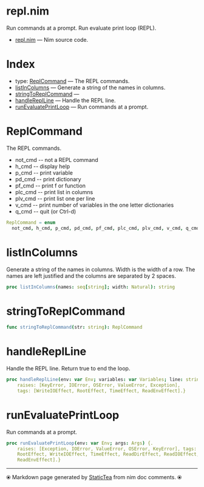 # repl.nim

Run commands at a prompt. Run evaluate print loop (REPL).

* [repl.nim](../src/repl.nim) &mdash; Nim source code.
# Index

* type: [ReplCommand](#replcommand) &mdash; The REPL commands.
* [listInColumns](#listincolumns) &mdash; Generate a string of the names in columns.
* [stringToReplCommand](#stringtoreplcommand) &mdash; 
* [handleReplLine](#handlereplline) &mdash; Handle the REPL line.
* [runEvaluatePrintLoop](#runevaluateprintloop) &mdash; Run commands at a prompt.

# ReplCommand

The REPL commands.
* not_cmd -- not a REPL command
* h_cmd -- display help
* p_cmd -- print variable
* pd_cmd -- print dictionary
* pf_cmd -- print f or function
* plc_cmd -- print list in columns
* plv_cmd -- print list one per line
* v_cmd -- print number of variables in the one letter dictionaries
* q_cmd -- quit (or Ctrl-d)

```nim
ReplCommand = enum
  not_cmd, h_cmd, p_cmd, pd_cmd, pf_cmd, plc_cmd, plv_cmd, v_cmd, q_cmd
```

# listInColumns

Generate a string of the names in columns.  Width is the width of a row. The names are left justified and the columns are separated by 2 spaces.

```nim
proc listInColumns(names: seq[string]; width: Natural): string 
```

# stringToReplCommand



```nim
func stringToReplCommand(str: string): ReplCommand 
```

# handleReplLine

Handle the REPL line. Return true to end the loop.

```nim
proc handleReplLine(env: var Env; variables: var Variables; line: string): bool {.
    raises: [KeyError, IOError, OSError, ValueError, Exception],
    tags: [WriteIOEffect, RootEffect, TimeEffect, ReadEnvEffect].}
```

# runEvaluatePrintLoop

Run commands at a prompt.

```nim
proc runEvaluatePrintLoop(env: var Env; args: Args) {.
    raises: [Exception, IOError, ValueError, OSError, KeyError], tags: [
    RootEffect, WriteIOEffect, TimeEffect, ReadDirEffect, ReadIOEffect,
    ReadEnvEffect].}
```


---
⦿ Markdown page generated by [StaticTea](https://github.com/flenniken/statictea/) from nim doc comments. ⦿
